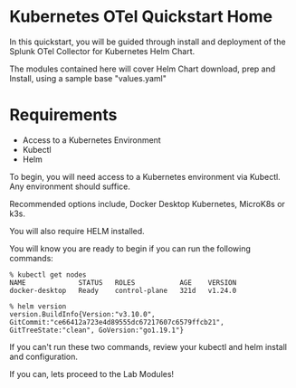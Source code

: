 # Kubernetes OTel Quickstart Home

In this quickstart, you will be guided through install and deployment of the Splunk OTel Collector for Kubernetes Helm Chart. 

The modules contained here will cover Helm Chart download, prep and Install, using a sample base "values.yaml"

# Requirements
- Access to a Kubernetes Environment
- Kubectl
- Helm

To begin, you will need access to a Kubernetes environment via Kubectl. Any environment should suffice. 

Recommended options include, Docker Desktop Kubernetes, MicroK8s or k3s. 

You will also require HELM installed. 

You will know you are ready to begin if you can run the following commands:

```
% kubectl get nodes
NAME             STATUS   ROLES           AGE    VERSION
docker-desktop   Ready    control-plane   321d   v1.24.0
```

```
% helm version
version.BuildInfo{Version:"v3.10.0", GitCommit:"ce66412a723e4d89555dc67217607c6579ffcb21", GitTreeState:"clean", GoVersion:"go1.19.1"}
```

If you can't run these two commands, review your kubectl and helm install and configuration. 

If you can, lets proceed to the Lab Modules!


